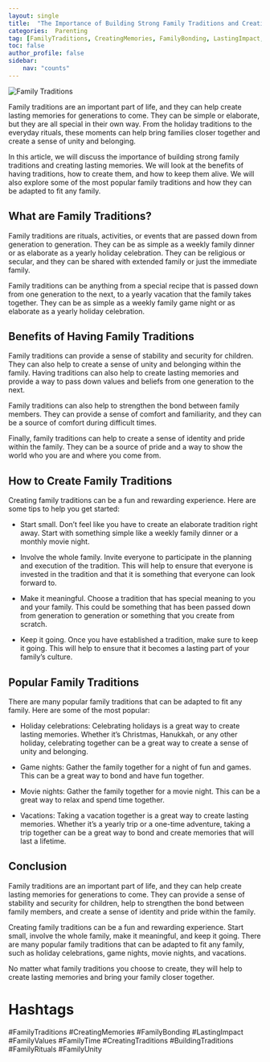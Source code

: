 ```yaml
---
layout: single
title:  "The Importance of Building Strong Family Traditions and Creating Lasting Memories"
categories:  Parenting
tag: [FamilyTraditions, CreatingMemories, FamilyBonding, LastingImpact, FamilyValues, FamilyTime, CreatingTraditions, BuildingTraditions, FamilyRituals, FamilyUnity, ]
toc: false
author_profile: false
sidebar:
    nav: "counts"
---
```

    
![Family Traditions](https://images.pexels.com/photos/207962/pexels-photo-207962.jpeg?auto=compress&cs=tinysrgb&dpr=2&h=650&w=940)

Family traditions are an important part of life, and they can help create lasting memories for generations to come. They can be simple or elaborate, but they are all special in their own way. From the holiday traditions to the everyday rituals, these moments can help bring families closer together and create a sense of unity and belonging.

In this article, we will discuss the importance of building strong family traditions and creating lasting memories. We will look at the benefits of having traditions, how to create them, and how to keep them alive. We will also explore some of the most popular family traditions and how they can be adapted to fit any family.

## What are Family Traditions?

Family traditions are rituals, activities, or events that are passed down from generation to generation. They can be as simple as a weekly family dinner or as elaborate as a yearly holiday celebration. They can be religious or secular, and they can be shared with extended family or just the immediate family.

Family traditions can be anything from a special recipe that is passed down from one generation to the next, to a yearly vacation that the family takes together. They can be as simple as a weekly family game night or as elaborate as a yearly holiday celebration.

## Benefits of Having Family Traditions

Family traditions can provide a sense of stability and security for children. They can also help to create a sense of unity and belonging within the family. Having traditions can also help to create lasting memories and provide a way to pass down values and beliefs from one generation to the next.

Family traditions can also help to strengthen the bond between family members. They can provide a sense of comfort and familiarity, and they can be a source of comfort during difficult times.

Finally, family traditions can help to create a sense of identity and pride within the family. They can be a source of pride and a way to show the world who you are and where you come from.

## How to Create Family Traditions

Creating family traditions can be a fun and rewarding experience. Here are some tips to help you get started:

- Start small. Don’t feel like you have to create an elaborate tradition right away. Start with something simple like a weekly family dinner or a monthly movie night.

- Involve the whole family. Invite everyone to participate in the planning and execution of the tradition. This will help to ensure that everyone is invested in the tradition and that it is something that everyone can look forward to.

- Make it meaningful. Choose a tradition that has special meaning to you and your family. This could be something that has been passed down from generation to generation or something that you create from scratch.

- Keep it going. Once you have established a tradition, make sure to keep it going. This will help to ensure that it becomes a lasting part of your family’s culture.

## Popular Family Traditions

There are many popular family traditions that can be adapted to fit any family. Here are some of the most popular:

- Holiday celebrations: Celebrating holidays is a great way to create lasting memories. Whether it’s Christmas, Hanukkah, or any other holiday, celebrating together can be a great way to create a sense of unity and belonging.

- Game nights: Gather the family together for a night of fun and games. This can be a great way to bond and have fun together.

- Movie nights: Gather the family together for a movie night. This can be a great way to relax and spend time together.

- Vacations: Taking a vacation together is a great way to create lasting memories. Whether it’s a yearly trip or a one-time adventure, taking a trip together can be a great way to bond and create memories that will last a lifetime.

## Conclusion

Family traditions are an important part of life, and they can help create lasting memories for generations to come. They can provide a sense of stability and security for children, help to strengthen the bond between family members, and create a sense of identity and pride within the family.

Creating family traditions can be a fun and rewarding experience. Start small, involve the whole family, make it meaningful, and keep it going. There are many popular family traditions that can be adapted to fit any family, such as holiday celebrations, game nights, movie nights, and vacations.

No matter what family traditions you choose to create, they will help to create lasting memories and bring your family closer together.

# Hashtags

#FamilyTraditions #CreatingMemories #FamilyBonding #LastingImpact #FamilyValues #FamilyTime #CreatingTraditions #BuildingTraditions #FamilyRituals #FamilyUnity